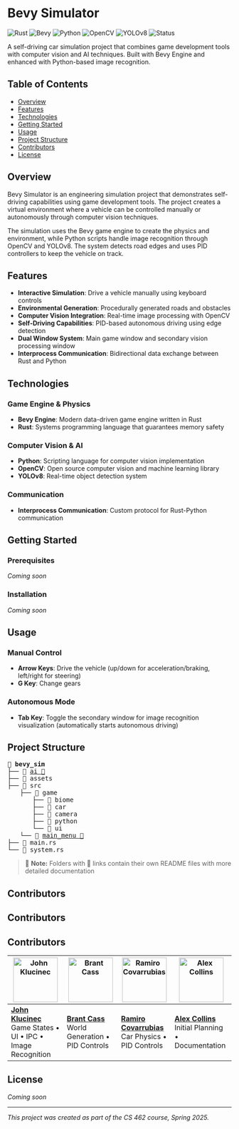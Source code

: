# Bevy Simulator

![Rust](https://img.shields.io/badge/Rust-000000?style=for-the-badge&logo=rust&logoColor=white)
![Bevy](https://img.shields.io/badge/Bevy-232326?style=for-the-badge&logo=rust&logoColor=white)
![Python](https://img.shields.io/badge/Python-3776AB?style=for-the-badge&logo=python&logoColor=white)
![OpenCV](https://img.shields.io/badge/OpenCV-5C3EE8?style=for-the-badge&logo=opencv&logoColor=white)
![YOLOv8](https://img.shields.io/badge/YOLOv8-00FFFF?style=for-the-badge&logo=yolo&logoColor=white)
![Status](https://img.shields.io/badge/Status-In_Development-yellow?style=for-the-badge)


A self-driving car simulation project that combines game development tools with computer vision and AI techniques. Built with Bevy Engine and enhanced with Python-based image recognition.

## Table of Contents

- [Overview](#overview)
- [Features](#features)
- [Technologies](#technologies)
- [Getting Started](#getting-started)
- [Usage](#usage)
- [Project Structure](#project-structure)
- [Contributors](#contributors)
- [License](#license)


## Overview

Bevy Simulator is an engineering simulation project that demonstrates self-driving capabilities using game development tools. The project creates a virtual environment where a vehicle can be controlled manually or autonomously through computer vision techniques.

The simulation uses the Bevy game engine to create the physics and environment, while Python scripts handle image recognition through OpenCV and YOLOv8. The system detects road edges and uses PID controllers to keep the vehicle on track.

## Features

- **Interactive Simulation**: Drive a vehicle manually using keyboard controls
- **Environmental Generation**: Procedurally generated roads and obstacles
- **Computer Vision Integration**: Real-time image processing with OpenCV
- **Self-Driving Capabilities**: PID-based autonomous driving using edge detection
- **Dual Window System**: Main game window and secondary vision processing window
- **Interprocess Communication**: Bidirectional data exchange between Rust and Python


## Technologies

### Game Engine \& Physics

- **Bevy Engine**: Modern data-driven game engine written in Rust
- **Rust**: Systems programming language that guarantees memory safety


### Computer Vision \& AI

- **Python**: Scripting language for computer vision implementation
- **OpenCV**: Open source computer vision and machine learning library
- **YOLOv8**: Real-time object detection system


### Communication

- **Interprocess Communication**: Custom protocol for Rust-Python communication


## Getting Started

### Prerequisites

*Coming soon*

### Installation

*Coming soon*

## Usage

### Manual Control

- **Arrow Keys**: Drive the vehicle (up/down for acceleration/braking, left/right for steering)
- **G Key**: Change gears

### Autonomous Mode

- **Tab Key**: Toggle the secondary window for image recognition visualization (automatically starts autonomous driving)


## Project Structure

<ul style="list-style: none; padding-left: 0; font-family: monospace;">
  <li>📁 <strong>bevy_sim</strong></li>
  <li>├── 📁 <a href="./ai">ai 🔗</a></li>
  <li>├── 📁 assets</li>
  <li>├── 📁 src</li>
  <li style="margin-left: 2em;">├── 📁 game</li>
  <li style="margin-left: 4em;">├── 📁 biome</li>
  <li style="margin-left: 4em;">├── 📁 car</li>
  <li style="margin-left: 4em;">├── 📁 camera</li>
  <li style="margin-left: 4em;">├── 📁 python</li>
  <li style="margin-left: 4em;">└── 📁 ui</li>
  <li style="margin-left: 2em;">└── 📁 <a href="src/main_menu">main_menu 🔗</a></li>
  <li>├── 📄 main.rs</li>
  <li>└── 📄 system.rs</li>
</ul>

> 📌 **Note:** Folders with 🔗 links contain their own README files with more detailed documentation



## Contributors

## Contributors

## Contributors

| [<img src="https://avatars.githubusercontent.com/u/72411904?v=4" width="100" alt="John Klucinec">](https://github.com/johnklucinec) | [<img src="https://avatars.githubusercontent.com/u/94635676?v=4" width="100" alt="Brant Cass">](https://github.com/brantcass) | [<img src="https://avatars.githubusercontent.com/u/101136913?s=64&v=4" width="100" alt="Ramiro Covarrubias">](https://github.com/Roxamir) | [<img src="https://avatars.githubusercontent.com/u/100557101?s=64&v=4" width="100" alt="Alex Collins">](https://github.com/acolli33) |
|------------------------------------------------------------------------------------------------------------------------------------|-----------------------------------------------------------------------------------------------------------------------------|------------------------------------------------------------------------------------------------------------------------------------------|--------------------------------------------------------------------------------------------------------------------------------------|
| **[John Klucinec](https://github.com/johnklucinec)**<br>Game States • UI • IPC • Image Recognition                                  | **[Brant Cass](https://github.com/brantcass)**<br>World Generation • PID Controls                                           | **[Ramiro Covarrubias](https://github.com/Roxamir)**<br>Car Physics • PID Controls                                                      | **[Alex Collins](https://github.com/acolli33)**<br>Initial Planning • Documentation                                                  |



## License

*Coming soon*

---

*This project was created as part of the CS 462 course, Spring 2025.*